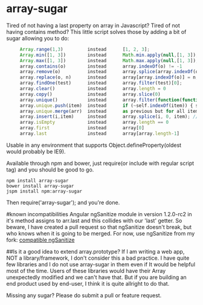 array-sugar
============

Tired of not having a last property on array in Javascript? Tired of not having contains method?
This little script solves those by adding a bit of sugar allowing you to do:
```javascript    
     Array.range(1,3)         instead      [1, 2, 3];
     Array.min([1, 3])        instead      Math.min.apply(null,[1, 3]);
     Array.max([1, 3])        instead      Math.max.apply(null,[1, 3]);
     array.contains(o)        instead      array.indexOf(o) != -1
     array.remove(o)          instead      array.splice(array.indexOf(o), 1) //remove returns true when o was removed
     array.replace(o, n)      instead      array[array.indexOf(o)] = n;
     array.findOne(test)      instead      array.filter(test)[0];
     array.clear()            instead      array.length = 0
     array.copy()             instead      array.slice(0)
     array.unique()           instead      array.filter(function(function(itm,i,a){return i === a.indexOf(itm);}))
     array.unique.push(item)  instead      if (~self.indexOf(item)) { self.push(item); }
     array.unique.merge(arr)  instead      as previous but for all items in arr
     array.insert(i,item)     instead      array.splice(i, 0, item); //plus insert can take variable number of args, not just one
     array.isEmpty            instead      array.length == 0
     array.first              instead      array[0]
     array.last               instead      array[array.length-1]
```
Usable in any environment that supports Object.defineProperty(oldest would probably be IE9).

Available through npm and bower, just require(or include with regular script tag) and you should be good to go.

    npm install array-sugar
    bower install array-sugar
    jspm install npm:array-sugar

Then require('array-sugar'); and you're done.

#known incompatibilities
Angular ngSanitize module in version 1.2.0-rc2 in it's method assigns to arr.last and this collides with our 'last' getter.
So beware, I have created a pull request so that ngSanitize doesn't break, but who knows when it is going to be merged. For now, use ngSanitize from my fork:
[compatible ngSanitize](https://github.com/capaj/angular.js/blob/master/src/ngSanitize/sanitize.js)

##Is it a good idea to extend array.prototype?
If I am writing a web app, NOT a library/framework, I don't consider this a bad practice. I have quite few libraries and I do not use array-sugar in them even if It would be helpful most of the time. Users of these libraries would have their Array unexpectedly modified and we can't have that. But if you are building an end product used by end-user, I think it is quite allright to do that.

Missing any sugar? Please do submit a pull or feature request.
